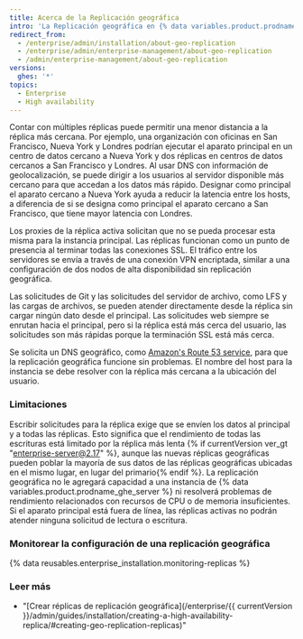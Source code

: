 ```yaml
---
title: Acerca de la Replicación geográfica
intro: 'La Replicación geográfica en {% data variables.product.prodname_ghe_server %} utiliza múltiples réplicas activas para responder las solicitudes de los centros de datos distribuidos geográficamente.'
redirect_from:
  - /enterprise/admin/installation/about-geo-replication
  - /enterprise/admin/enterprise-management/about-geo-replication
  - /admin/enterprise-management/about-geo-replication
versions:
  ghes: '*'
topics:
  - Enterprise
  - High availability
---
```

Contar con múltiples réplicas puede permitir una menor distancia a la réplica más cercana. Por ejemplo, una organización con oficinas en San Francisco, Nueva York y Londres podrían ejecutar el aparato principal en un centro de datos cercano a Nueva York y dos réplicas en centros de datos cercanos a San Francisco y Londres. Al usar DNS con información de geolocalización, se puede dirigir a los usuarios al servidor disponible más cercano para que accedan a los datos más rápido. Designar como principal el aparato cercano a Nueva York ayuda a reducir la latencia entre los hosts, a diferencia de si se designa como principal el aparato cercano a San Francisco, que tiene mayor latencia con Londres.

Los proxies de la réplica activa solicitan que no se pueda procesar esta misma para la instancia principal. Las réplicas funcionan como un punto de presencia al terminar todas las conexiones SSL. El tráfico entre los servidores se envía a través de una conexión VPN encriptada, similar a una configuración de dos nodos de alta disponibilidad sin replicación geográfica.

Las solicitudes de Git y las solicitudes del servidor de archivo, como LFS y las cargas de archivos, se pueden atender directamente desde la réplica sin cargar ningún dato desde el principal. Las solicitudes web siempre se enrutan hacia el principal, pero si la réplica está más cerca del usuario, las solicitudes son más rápidas porque la terminación SSL está más cerca.

Se solicita un DNS geográfico, como [Amazon's Route 53 service](http://docs.aws.amazon.com/Route53/latest/DeveloperGuide/routing-policy.html#routing-policy-geo), para que la replicación geográfica funcione sin problemas. El nombre del host para la instancia se debe resolver con la réplica más cercana a la ubicación del usuario.

### Limitaciones

Escribir solicitudes para la réplica exige que se envíen los datos al principal y a todas las réplicas. Esto significa que el rendimiento de todas las escrituras está limitado por la réplica más lenta {% if currentVersion ver_gt "enterprise-server@2.17" %}, aunque las nuevas réplicas geográficas pueden poblar la mayoría de sus datos de las réplicas geográficas ubicadas en el mismo lugar, en lugar del primario{% endif %}. La replicación geográfica no le agregará capacidad a una instancia de {% data variables.product.prodname_ghe_server %} ni resolverá problemas de rendimiento relacionados con recursos de CPU o de memoria insuficientes. Si el aparato principal está fuera de línea, las réplicas activas no podrán atender ninguna solicitud de lectura o escritura.

### Monitorear la configuración de una replicación geográfica

{% data reusables.enterprise_installation.monitoring-replicas %}

### Leer más
- "[Crear réplicas de replicación geográfica](/enterprise/{{ currentVersion }}/admin/guides/installation/creating-a-high-availability-replica/#creating-geo-replication-replicas)"
